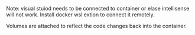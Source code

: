 
Note: 
visual stuiod needs to be connected to container or elase intellisense will not work.
Install docker wsl extion to connect it remotely. 


Volumes are attached to reflect the code changes back into the container.
